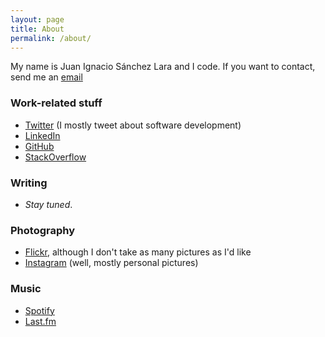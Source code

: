 ```yaml
---
layout: page
title: About
permalink: /about/
---
```


<div class="about" markdown="1">

My name is Juan Ignacio Sánchez Lara and I code. If you want to contact, send me an [email](mailto:juanignaciosl@gmail.com)

### Work-related stuff

- [Twitter](https://twitter.com/juanignaciosl) (I mostly tweet about software development)
- [LinkedIn](http://linkedin.com/in/juanignaciosl)
- [GitHub](http://github.com/juanignaciosl)
- [StackOverflow](http://stackoverflow.com/users/351721/juanignaciosl)

### Writing

- _Stay tuned_.

### Photography

- [Flickr](http://www.flickr.com/juanignaciosl), although I don't take as many pictures as I'd like
- [Instagram](http://instagram.com/juanignaciosl) (well, mostly personal pictures)

### Music

- [Spotify](https://open.spotify.com/user/juanignaciosl)
- [Last.fm](http://lastfm.com/user/juanignaciosl)

</div>
